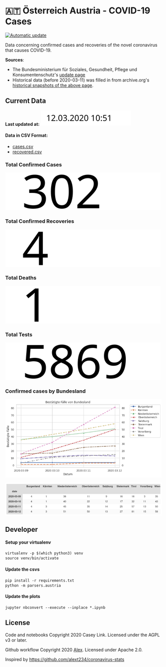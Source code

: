 # 🇦🇹 Österreich Austria - COVID-19 Cases

[![Automatic update](https://github.com/Ramblurr/Austria-COVID-19/workflows/Automatic%20update/badge.svg)](https://github.com/Ramblurr/Austria-COVID-19/actions?query=workflow%3A%22Automatic+update%22)

Data concerning confirmed cases and recoveries of the novel coronavirus that causes COVID-19.

**Sources**:
  * The Bundesministerium für Soziales, Gesundheit, Pflege und Konsumentenschutz's [update page](https://www.sozialministerium.at/Informationen-zum-Coronavirus/Neuartiges-Coronavirus-(2019-nCov).html)
  * Historical data (before 2020-03-11) was filled in from archive.org's [historical snapshots of the above page](https://web.archive.org/web/*/https://www.sozialministerium.at/Informationen-zum-Coronavirus/Neuartiges-Coronavirus-(2019-nCov).html).


## Current Data

**Last updated at:** ![Last updated at](./images/updated-date.svg)

#### Data in CSV Format:

* [cases.csv](./data/cases.csv)
* [recovered.csv](./data/recovered.csv)

### Total Confirmed Cases

![total cases](./images/total-cases.svg)

### Total Confirmed Recoveries

![total recovered](./images/total-recovered.svg)

### Total Deaths

![total deaths](./images/total-deaths.svg)

### Total Tests

![total tests](./images/total-tests.svg)

### Confirmed cases by Bundesland

![Austria bundeslands confirmed cases](./images/states-cases.png)

![Table Austria bundeslands confirmed cases](./images/states-cases-table.png)

## Developer

#### Setup your virtualenv

```console
virtualenv -p $(which python3) venv
source venv/bin/activate
```

#### Update the csvs

```console
pip install -r requirements.txt
python -m parsers.austria
```

#### Update the plots

```console
jupyter nbconvert --execute --inplace *.ipynb
```

## License

Code and notebooks Copyright 2020 Casey Link. Licensed under the AGPL v3 or later.

Github workflow Copyright 2020 [Alex](https://github.com/alext234). Licensed under Apache 2.0.

Inspired by https://github.com/alext234/coronavirus-stats
